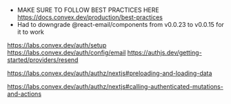 - MAKE SURE TO FOLLOW BEST PRACTICES HERE https://docs.convex.dev/production/best-practices
- Had to downgrade @react-email/components from v0.0.23 to v0.0.15 for it to work

https://labs.convex.dev/auth/setup
https://labs.convex.dev/auth/config/email
https://authjs.dev/getting-started/providers/resend

https://labs.convex.dev/auth/authz/nextjs#preloading-and-loading-data

https://labs.convex.dev/auth/authz/nextjs#calling-authenticated-mutations-and-actions
